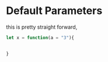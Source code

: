 # Default Parameters

this is pretty straight forward,

```javascript 
let x = function(a = "3"){
    

}

```